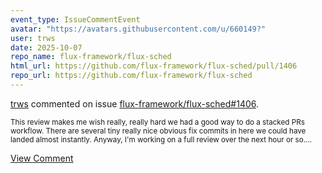 ```yaml
---
event_type: IssueCommentEvent
avatar: "https://avatars.githubusercontent.com/u/660149?"
user: trws
date: 2025-10-07
repo_name: flux-framework/flux-sched
html_url: https://github.com/flux-framework/flux-sched/pull/1406
repo_url: https://github.com/flux-framework/flux-sched
---
```


<a href='https://github.com/trws' target='_blank'>trws</a> commented on issue <a href='https://github.com/flux-framework/flux-sched/pull/1406' target='_blank'>flux-framework/flux-sched#1406</a>.

<small>This review makes me wish really, really hard we had a good way to do a stacked PRs workflow.  There are several tiny really nice obvious fix commits in here we could have landed almost instantly.  Anyway, I'm working on a full review over the next hour or so....</small>

<a href='https://github.com/flux-framework/flux-sched/pull/1406' target='_blank'>View Comment</a>